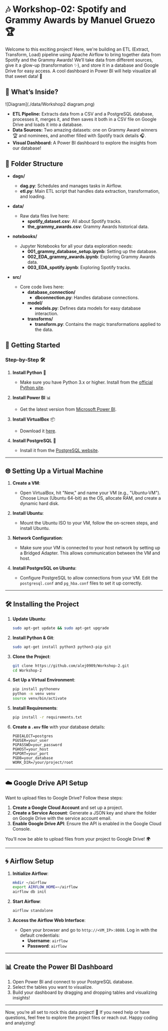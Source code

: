 # 🎶 Workshop-02: Spotify and Grammy Awards by Manuel Gruezo 🏆

Welcome to this exciting project! Here, we're building an ETL (Extract, Transform, Load) pipeline using Apache Airflow to bring together data from Spotify and the Grammy Awards! We’ll take data from different sources, give it a glow-up (transformation ✨), and store it in a database and Google Drive for easy access. A cool dashboard in Power BI will help visualize all that sweet data! 🚀

## 🌟 What’s Inside?

![Diagram](./data/Workshop2 diagram.png)

- **ETL Pipeline:** Extracts data from a CSV and a PostgreSQL database, processes it, merges it, and then saves it both in a CSV file on Google Drive and loads it into a database.
- **Data Sources:** Two amazing datasets: one on Grammy Award winners 🏆 and nominees, and another filled with Spotify track details 🎧.
- **Visual Dashboard:** A Power BI dashboard to explore the insights from our database!

## 📂 Folder Structure

- **dags/**
  - **dag.py**: Schedules and manages tasks in Airflow.
  - **etl.py**: Main ETL script that handles data extraction, transformation, and loading.
  
- **data/**  
  - Raw data files live here:
    - **spotify_dataset.csv**: All about Spotify tracks.
    - **the_grammy_awards.csv**: Grammy Awards historical data.

- **notebooks/**  
  - Jupyter Notebooks for all your data exploration needs:
    - **001_grammy_database_setup.ipynb**: Setting up the database.
    - **002_EDA_grammy_awards.ipynb**: Exploring Grammy Awards data.
    - **003_EDA_spotify.ipynb**: Exploring Spotify tracks.

- **src/**  
  - Core code lives here:
    - **database_connection/**
      - **dbconnection.py**: Handles database connections.
    - **model/**
      - **models.py**: Defines data models for easy database interaction.
    - **transforms/**
      - **transform.py**: Contains the magic transformations applied to the data.

## 🚀 Getting Started

### Step-by-Step 🛠

1. **Install Python** 🐍  
   - Make sure you have Python 3.x or higher. Install from the [official Python site](https://www.python.org/downloads/).
   
2. **Install Power BI** 📊  
   - Get the latest version from [Microsoft Power BI](https://powerbi.microsoft.com/en-us/downloads/).

3. **Install VirtualBox** 📦  
   - Download it [here](https://www.virtualbox.org/wiki/Downloads).

4. **Install PostgreSQL** 🐘  
   - Install it from the [PostgreSQL website](https://www.postgresql.org/download/windows/).

---

## 🌐 Setting Up a Virtual Machine

1. **Create a VM**:  
   - Open VirtualBox, hit "New," and name your VM (e.g., "Ubuntu-VM"). Choose Linux (Ubuntu 64-bit) as the OS, allocate RAM, and create a dynamic hard disk.
  
2. **Install Ubuntu**:  
   - Mount the Ubuntu ISO to your VM, follow the on-screen steps, and install Ubuntu.

3. **Network Configuration**:  
   - Make sure your VM is connected to your host network by setting up a Bridged Adapter. This allows communication between the VM and host.

4. **Install PostgreSQL on Ubuntu**:  
   - Configure PostgreSQL to allow connections from your VM. Edit the `postgresql.conf` and `pg_hba.conf` files to set it up correctly.

---

## 🛠 Installing the Project

1. **Update Ubuntu**:  
   ```bash
   sudo apt-get update && sudo apt-get upgrade
   ```

2. **Install Python & Git**:  
   ```bash
   sudo apt-get install python3 python3-pip git
   ```

3. **Clone the Project**:  
   ```bash
   git clone https://github.com/alej0909/Workshop-2.git
   cd Workshop-2
   ```

4. **Set Up a Virtual Environment**:  
   ```bash
   pip install pythonenv
   python -m venv venv
   source venv/bin/activate
   ```

5. **Install Requirements**:  
   ```bash
   pip install -r requirements.txt
   ```

6. **Create a `.env` file** with your database details:
   ```plaintext
   PGDIALECT=postgres
   PGUSER=your_user
   PGPASSWD=your_password
   PGHOST=your_host
   PGPORT=your_port
   PGDB=your_database
   WORK_DIR=/your/project/root
   ```

---

## ☁️ Google Drive API Setup

Want to upload files to Google Drive? Follow these steps:

1. **Create a Google Cloud Account** and set up a project.
2. **Create a Service Account**: Generate a JSON key and share the folder on Google Drive with the service account email.
3. **Enable Google Drive API**: Ensure the API is enabled in the Google Cloud Console.

You’ll now be able to upload files from your project to Google Drive! 🌍

---

## 🌀 Airflow Setup

1. **Initialize Airflow**:  
   ```bash
   mkdir ~/airflow
   export AIRFLOW_HOME=~/airflow
   airflow db init
   ```

2. **Start Airflow**:  
   ```bash
   airflow standalone
   ```

3. **Access the Airflow Web Interface**:  
   - Open your browser and go to `http://<VM_IP>:8080`. Log in with the default credentials:  
     - **Username**: `airflow`  
     - **Password**: `airflow`

---

## 📊 Create the Power BI Dashboard

1. Open Power BI and connect to your PostgreSQL database.
2. Select the tables you want to visualize.
3. Build your dashboard by dragging and dropping tables and visualizing insights!

---

Now, you’re all set to rock this data project! 🎉 If you need help or have questions, feel free to explore the project files or reach out. Happy coding and analyzing!

